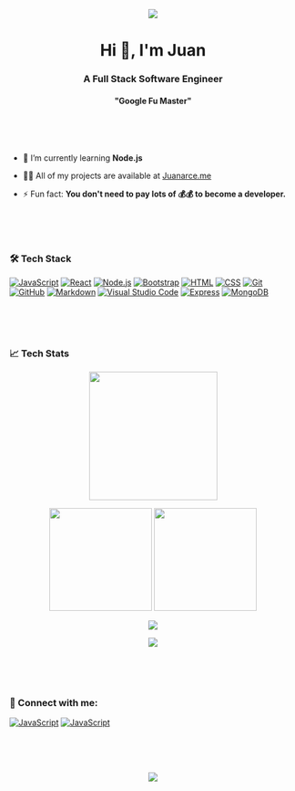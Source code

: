 <p align="center"><img src="https://github.com/jaas666/jaas666/blob/output/github-contribution-grid-snake.svg"/></p>
<h1 align="center">Hi 👋, I'm Juan</h1>
<h3 align="center">A Full Stack Software Engineer</h3>
<h4 align="center">"Google Fu Master"</h4><br /><br /><br /> 




- 🌱 I’m currently learning **Node.js**

- 👨‍💻 All of my projects are available at [Juanarce.me](Juanarce.me)

- ⚡ Fun fact: **You don't need to pay lots of 💰💰 to become a developer.**

<br /><br /><br />
### 🛠 Tech Stack

<a href="https://developer.mozilla.org/en-US/docs/Web/JavaScript" target="_blank" rel="noreferrer">![JavaScript](https://img.shields.io/badge/-JavaScript-05122A?style=for-the-badge&logo=javascript)</a>
<a href="https://reactjs.org/" target="_blank" rel="noreferrer">![React](https://img.shields.io/badge/-React-05122A?style=for-the-badge&logo=react)</a>
<a href="https://nodejs.org" target="_blank" rel="noreferrer">![Node.js](https://img.shields.io/badge/-Node.js-05122A?style=for-the-badge&logo=node.js)</a>
<a href="https://getbootstrap.com" target="_blank" rel="noreferrer">![Bootstrap](https://img.shields.io/badge/-Bootstrap-05122A?style=for-the-badge&logo=bootstrap&logoColor=563D7C)</a>
<a href="https://www.w3.org/html/" target="_blank" rel="noreferrer">![HTML](https://img.shields.io/badge/-HTML-05122A?style=for-the-badge&logo=HTML5)</a>
<a href="https://www.w3schools.com/css/" target="_blank" rel="noreferrer">![CSS](https://img.shields.io/badge/-CSS-05122A?style=for-the-badge&logo=CSS3&logoColor=1572B6)</a>
<a href="https://git-scm.com/" target="_blank" rel="noreferrer">![Git](https://img.shields.io/badge/-Git-05122A?style=for-the-badge&logo=git)</a>
<a href="https://github.com/" target="_blank" rel="noreferrer">![GitHub](https://img.shields.io/badge/-GitHub-05122A?style=for-the-badge&logo=github)</a>
<a href="https://www.markdownguide.org/" target="_blank" rel="noreferrer">![Markdown](https://img.shields.io/badge/-Markdown-05122A?style=for-the-badge&logo=markdown)</a>
<a href="https://code.visualstudio.com/" target="_blank" rel="noreferrer">![Visual Studio Code](https://img.shields.io/badge/-Visual%20Studio%20Code-05122A?style=for-the-badge&logo=visual-studio-code&logoColor=007ACC)</a>
<a href="https://expressjs.com" target="_blank" rel="noreferrer">![Express](https://img.shields.io/badge/-Express-05122A?style=for-the-badge&logo=express)</a>
<a href="https://www.mongodb.com/" target="_blank" rel="noreferrer">![MongoDB](https://img.shields.io/badge/-MongoDB-05122A?style=for-the-badge&logo=mongodb&logoColor=007ACC)</a>
</p>

<br /><br /><br />
### 📈 Tech Stats
<p align="center">
  <img height="225em" src="https://activity-graph.herokuapp.com/graph?username=jaas666&theme=github"/>
</p>
<p align="center">
  <img height="180em" src="https://github-readme-stats.vercel.app/api?username=jaas666&show_icons=true&theme=react&include_all_commits=true&count_private=true"/>
  <img height="180em" src="https://github-readme-stats.vercel.app/api/top-langs/?username=jaas666&theme=react"/>
</p>
<p align="center">
  <img src="http://github-readme-streak-stats.herokuapp.com?user=JAAS666&theme=react&date_format=M%20j%5B%2C%20Y%5D" />
</p>
<p align="center">
  <a href="https://www.codewars.com/users/DevMeLoading"><img src="https://www.codewars.com/users/DevMeLoading/badges/large"></a>
</p>

<br /><br /><br />  
### 🤝 Connect with me:
  
<a href="https://twitter.com/devmeloading" target="blank">![JavaScript](https://img.shields.io/badge/-@DevMeLoading-05122A?style=for-the-badge&logo=twitter)</a>
<a href="https://linkedin.com/in/juan-arce-tx" target="blank">![JavaScript](https://img.shields.io/badge/-Juan_A-05122A?style=for-the-badge&logo=linkedin)</a>

<br /><br /><br />  


<p align="center">
<img src="https://github.com/jaas666/jaas666/blob/main/gitartwork.svg" />
</p>
